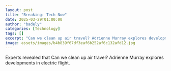 ```yaml
---
layout: post
title: "Breaking: Tech Now"
date: 2025-03-29T01:00:00
author: "badely"
categories: [Technology]
tags: []
excerpt: "Can we clean up air travel? Adrienne Murray explores developments in electric flight."
image: assets/images/b4b839f67df3eaf6b252af6c132afd12.jpg
---
```


Experts revealed that Can we clean up air travel? Adrienne Murray explores developments in electric flight.

